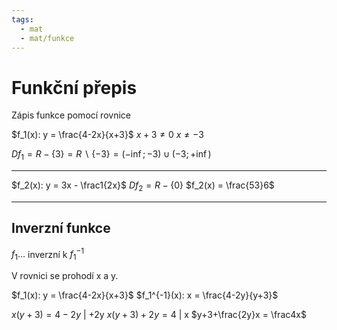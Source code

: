 ```yaml
---
tags:
  - mat
  - mat/funkce
---
```

# Funkční přepis
Zápis funkce pomocí rovnice


$f_1(x): y = \frac{4-2x}{x+3}$
$x + 3 \neq 0$
$x \neq -3$

$Df_1 = R-\{3\} = R \backslash \{-3\} = (-\inf; -3) \cup (-3; +\inf)$

---

$f_2(x): y = 3x - \frac1{2x}$
$Df_2 = R - \{0\}$
$f_2(x) = \frac{53}6$

---

## Inverzní funkce
$f_1 \dots$ inverzní k $f_1^{-1}$

V rovnici se prohodí x a y.

$f_1(x): y = \frac{4-2x}{x+3}$
$f_1^{-1}(x): x = \frac{4-2y}{y+3}$

$x(y+3) = 4-2y$ | +2y
$x(y+3)+2y = 4$ | x
$y+3+\frac{2y}x = \frac4x$
